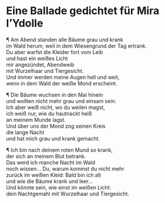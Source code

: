 # <a name="67"></a>Eine Ballade gedichtet für Mira l՚Ydolle

¶ Am Abend standen alle Bäume grau und krank  
im Wald herum, weil in dem Wiesengrund der Tag ertrank.  
Du aber warfst die Kleider fort vom Leib  
und hast ein weißes Licht  
mir angezündet, Abendweib  
mit Wurzelhaar und Tiergesicht.  
Und immer werden meine Augen hell und weit,  
wenn in dem Wald der weiße Mond erscheint.

¶ Die Bäume wuchsen in den Mai hinein  
und wollten nicht mehr grau und einsam sein.  
Ich aber weiß nicht, wo du weilen magst,  
ich weiß nur, wie du hautnackt heiß  
an meinem Munde lagst.  
Und über uns der Mond zog seinen Kreis  
die lange Nacht  
und hat mich grau und krank gemacht.

¶ Ich bin nach deinem roten Mund so krank,  
der sich an meinem Blut betrank.  
Das werd ich manche Nacht im Wald  
noch wissen… Du, warum kommst du nicht mehr  
zurück im weißen Kleid: Bald bin ich alt  
und wie die Bäume krank und leer…  
Und könnte sein, wie einst im weißen Licht:  
dein Nachtgemahl mit Wurzelhaar und Tiergesicht.
